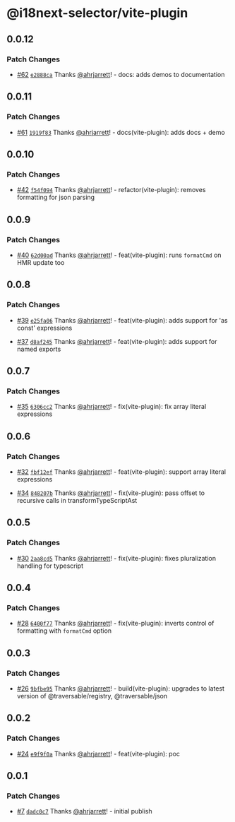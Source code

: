 # @i18next-selector/vite-plugin

## 0.0.12

### Patch Changes

- [#62](https://github.com/ahrjarrett/i18next-selector/pull/62) [`e2888ca`](https://github.com/ahrjarrett/i18next-selector/commit/e2888ca2ea6ed0c03f96666b3f995efc49ecae33) Thanks [@ahrjarrett](https://github.com/ahrjarrett)! - docs: adds demos to documentation

## 0.0.11

### Patch Changes

- [#61](https://github.com/ahrjarrett/i18next-selector/pull/61) [`1919f83`](https://github.com/ahrjarrett/i18next-selector/commit/1919f83c02e84cdcaaff991aff0b736cce5b0156) Thanks [@ahrjarrett](https://github.com/ahrjarrett)! - docs(vite-plugin): adds docs + demo

## 0.0.10

### Patch Changes

- [#42](https://github.com/ahrjarrett/i18next-selector/pull/42) [`f54f094`](https://github.com/ahrjarrett/i18next-selector/commit/f54f09474425ee7558aedf98d5a918ea46d85a0b) Thanks [@ahrjarrett](https://github.com/ahrjarrett)! - refactor(vite-plugin): removes formatting for json parsing

## 0.0.9

### Patch Changes

- [#40](https://github.com/ahrjarrett/i18next-selector/pull/40) [`62d00ad`](https://github.com/ahrjarrett/i18next-selector/commit/62d00ad9c2b38cde2d7614dc22a598851fc30e17) Thanks [@ahrjarrett](https://github.com/ahrjarrett)! - feat(vite-plugin): runs `formatCmd` on HMR update too

## 0.0.8

### Patch Changes

- [#39](https://github.com/ahrjarrett/i18next-selector/pull/39) [`e25fa06`](https://github.com/ahrjarrett/i18next-selector/commit/e25fa064734763d4304397e7cde8e4b5db25d427) Thanks [@ahrjarrett](https://github.com/ahrjarrett)! - feat(vite-plugin): adds support for 'as const' expressions

- [#37](https://github.com/ahrjarrett/i18next-selector/pull/37) [`d8af245`](https://github.com/ahrjarrett/i18next-selector/commit/d8af245e1bf84025afcc6d9920c8bd4700f8640f) Thanks [@ahrjarrett](https://github.com/ahrjarrett)! - feat(vite-plugin): adds support for named exports

## 0.0.7

### Patch Changes

- [#35](https://github.com/ahrjarrett/i18next-selector/pull/35) [`6306cc2`](https://github.com/ahrjarrett/i18next-selector/commit/6306cc2453712c1cc164b565ce288bdffd583951) Thanks [@ahrjarrett](https://github.com/ahrjarrett)! - fix(vite-plugin): fix array literal expressions

## 0.0.6

### Patch Changes

- [#32](https://github.com/ahrjarrett/i18next-selector/pull/32) [`fbf12ef`](https://github.com/ahrjarrett/i18next-selector/commit/fbf12efc60367661b5dc90de0cdfeabf8a6e4c91) Thanks [@ahrjarrett](https://github.com/ahrjarrett)! - feat(vite-plugin): support array literal expressions

- [#34](https://github.com/ahrjarrett/i18next-selector/pull/34) [`848207b`](https://github.com/ahrjarrett/i18next-selector/commit/848207b5745115690dfcde9beec2069b9a2d6c20) Thanks [@ahrjarrett](https://github.com/ahrjarrett)! - fix(vite-plugin): pass offset to recursive calls in transformTypeScriptAst

## 0.0.5

### Patch Changes

- [#30](https://github.com/ahrjarrett/i18next-selector/pull/30) [`2aa8cd5`](https://github.com/ahrjarrett/i18next-selector/commit/2aa8cd5139caf2d4831ba8200007d9d92c2904e9) Thanks [@ahrjarrett](https://github.com/ahrjarrett)! - fix(vite-plugin): fixes pluralization handling for typescript

## 0.0.4

### Patch Changes

- [#28](https://github.com/ahrjarrett/i18next-selector/pull/28) [`6400f77`](https://github.com/ahrjarrett/i18next-selector/commit/6400f77219b81363c7b22d5f80138eebbed1f749) Thanks [@ahrjarrett](https://github.com/ahrjarrett)! - fix(vite-plugin): inverts control of formatting with `formatCmd` option

## 0.0.3

### Patch Changes

- [#26](https://github.com/ahrjarrett/i18next-selector/pull/26) [`9bfbe95`](https://github.com/ahrjarrett/i18next-selector/commit/9bfbe954e47c56f233f0563b055ec88ce65be081) Thanks [@ahrjarrett](https://github.com/ahrjarrett)! - build(vite-plugin): upgrades to latest version of @traversable/registry, @traversable/json

## 0.0.2

### Patch Changes

- [#24](https://github.com/ahrjarrett/i18next-selector/pull/24) [`e9f9f0a`](https://github.com/ahrjarrett/i18next-selector/commit/e9f9f0a50d68ae0d7e2ec6089aab00f1495dd130) Thanks [@ahrjarrett](https://github.com/ahrjarrett)! - feat(vite-plugin): poc

## 0.0.1

### Patch Changes

- [#7](https://github.com/ahrjarrett/i18next-selector/pull/7) [`dadc0c7`](https://github.com/ahrjarrett/i18next-selector/commit/dadc0c77cc412afc89f84bb70480932ee4560d26) Thanks [@ahrjarrett](https://github.com/ahrjarrett)! - initial publish

